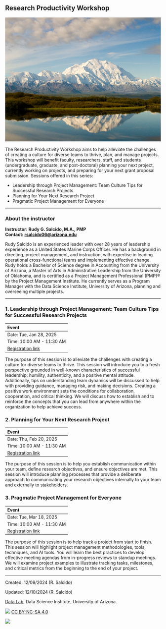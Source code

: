 ## Research Productivity Workshop

<img src="https://github.com/RGSalcido/UBD/raw/main/Images/Denali_Wonder%20Lake_Reflection.png" height=400> 

The Research Productivity Workshop aims to help alleviate the challenges of creating a culture for diverse teams to thrive, plan, and manage projects. This workshop will benefit faculty, researchers, staff, and students (undergraduate, graduate, and post-doctoral) planning your next project, currently working on projects, and preparing for your next grant proposal submission. Sessions offered in this series:

* Leadership through Project Management: Team Culture Tips for Successful Research Projects
* Planning for Your Next Research Project
* Pragmatic Project Management for Everyone

***

### About the instructor

**Instructor: Rudy G. Salcido, M.A., PMP**
<br> **Contact: rsalcido06@arizona.edu**

Rudy Salcido is an experienced leader with over 28 years of leadership experience as a United States Marine Corps Officer. He has a background in directing, project management, and instruction, with expertise in leading operational cross-functional teams and implementing effective change. Rudy holds a Bachelor of Science degree in Accounting from the University of Arizona, a Master of Arts in Administrative Leadership from the University of Oklahoma, and is certified as a Project Management Professional (PMP)® by the Project Management Institute. He currently serves as a Program Manager with the Data Science Institute, University of Arizona, planning and overseeing multiple projects.

***


### 1. Leadership through Project Management: Team Culture Tips for Successful Research Projects

| Event  | 
| :-- |
|Date: Tue, Jan 28, 2025 |
| Time: 10:00 AM - 11:30 AM |
| [Registration link]() |


The purpose of this session is to alleviate the challenges with creating a culture for diverse teams to thrive. This session will introduce you to a fresh perspective grounded in well-known characteristics of successful leadership: humility, authenticity, and a positive mental attitude. Additionally, tips on understanding team dynamics will be discussed to help with providing guidance, managing risk, and making decisions. Creating a positive work environment sets the conditions for collaboration, cooperation, and critical thinking. We will discuss how to establish and to reinforce the concepts that you can lead from anywhere within the organization to help achieve success. 

### 2. Planning for Your Next Research Project

| Event  | 
| :-- |
|Date: Thu, Feb 20, 2025 |
| Time: 10:00 AM - 11:30 AM |
| [Registration link]() |

The purpose of this session is to help you establish communication within your team, define research objectives, and ensure objectives are met. This session will introduce planning processes that provide a deliberate approach to communicating your research objectives internally to your team and externally to stakeholders. 

### 3. Pragmatic Project Management for Everyone


| Event  | 
| :-- |
|Date: Tue, Mar 18, 2025 |
| Time: 10:00 AM - 11:30 AM |
| [Registration link]() |


The purpose of this session is to help track a project from start to finish. This session will highlight project management methodologies, tools, techniques, and AI tools. You will learn the best practices to develop effective meeting agendas from in-progress reviews to standup meetings. We will examine project examples to illustrate tracking tasks, milestones, and critical metrics from the beginning to the end of your project.


***

Created: 12/09/2024 (R. Salcido)

Updated: 12/10/2024 (R. Salcido)

[Data Lab](https://www.datascience.arizona.edu/education/uarizona-data-lab), Data Science Institute,
University of Arizona. 

<img src="https://mirrors.creativecommons.org/presskit/buttons/88x31/png/by-nc-sa.png" width="128">  [CC BY-NC-SA 4.0](https://creativecommons.org/licenses/by-nc-sa/4.0/)

[<img src="https://datascience.arizona.edu/sites/default/files/Data%20Science%20Institute_Webheader%20%281%29.svg" width="256">](https://datascience.arizona.edu)
